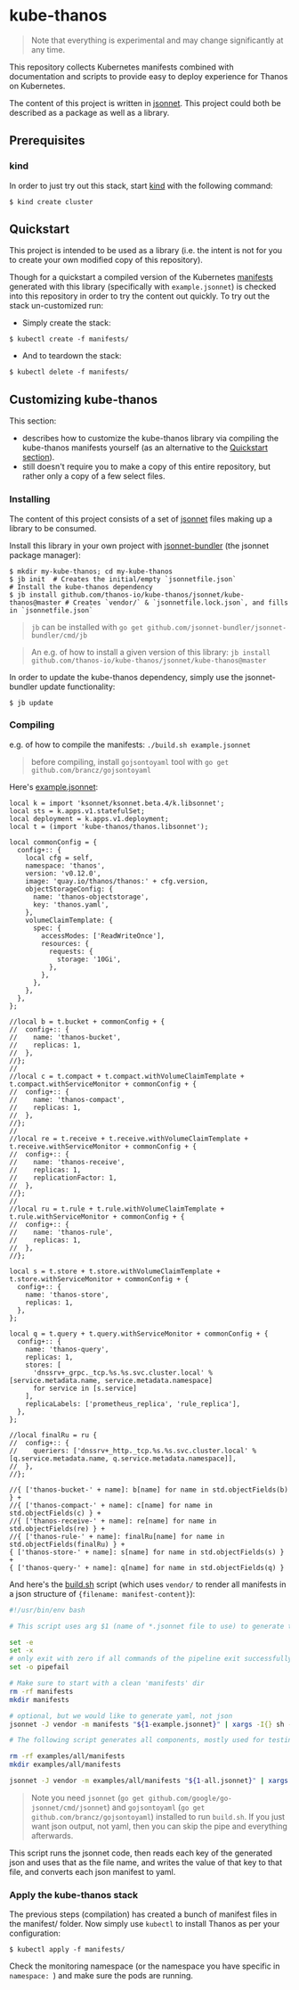 # kube-thanos

> Note that everything is experimental and may change significantly at any time.

This repository collects Kubernetes manifests combined with documentation and scripts to provide easy to deploy experience for Thanos on Kubernetes.

The content of this project is written in [jsonnet](http://jsonnet.org/). This project could both be described as a package as well as a library.

## Prerequisites

### kind

In order to just try out this stack, start [kind](https://github.com/kubernetes-sigs/kind) with the following command:

```shell
$ kind create cluster
```

## Quickstart

This project is intended to be used as a library (i.e. the intent is not for you to create your own modified copy of this repository).

Though for a quickstart a compiled version of the Kubernetes [manifests](manifests) generated with this library (specifically with `example.jsonnet`) is checked into this repository in order to try the content out quickly. To try out the stack un-customized run:
 * Simply create the stack:
```shell
$ kubectl create -f manifests/
```

 * And to teardown the stack:
```shell
$ kubectl delete -f manifests/
```

## Customizing kube-thanos

This section:
 * describes how to customize the kube-thanos library via compiling the kube-thanos manifests yourself (as an alternative to the [Quickstart section](#Quickstart)).
 * still doesn't require you to make a copy of this entire repository, but rather only a copy of a few select files.

### Installing

The content of this project consists of a set of [jsonnet](http://jsonnet.org/) files making up a library to be consumed.

Install this library in your own project with [jsonnet-bundler](https://github.com/jsonnet-bundler/jsonnet-bundler#install) (the jsonnet package manager):
```shell
$ mkdir my-kube-thanos; cd my-kube-thanos
$ jb init  # Creates the initial/empty `jsonnetfile.json`
# Install the kube-thanos dependency
$ jb install github.com/thanos-io/kube-thanos/jsonnet/kube-thanos@master # Creates `vendor/` & `jsonnetfile.lock.json`, and fills in `jsonnetfile.json`
```

> `jb` can be installed with `go get github.com/jsonnet-bundler/jsonnet-bundler/cmd/jb`

> An e.g. of how to install a given version of this library: `jb install github.com/thanos-io/kube-thanos/jsonnet/kube-thanos@master`

In order to update the kube-thanos dependency, simply use the jsonnet-bundler update functionality:
```shell
$ jb update
```

### Compiling

e.g. of how to compile the manifests: `./build.sh example.jsonnet`

> before compiling, install `gojsontoyaml` tool with `go get github.com/brancz/gojsontoyaml`

Here's [example.jsonnet](example.jsonnet):

[embedmd]:# (example.jsonnet)
```jsonnet
local k = import 'ksonnet/ksonnet.beta.4/k.libsonnet';
local sts = k.apps.v1.statefulSet;
local deployment = k.apps.v1.deployment;
local t = (import 'kube-thanos/thanos.libsonnet');

local commonConfig = {
  config+:: {
    local cfg = self,
    namespace: 'thanos',
    version: 'v0.12.0',
    image: 'quay.io/thanos/thanos:' + cfg.version,
    objectStorageConfig: {
      name: 'thanos-objectstorage',
      key: 'thanos.yaml',
    },
    volumeClaimTemplate: {
      spec: {
        accessModes: ['ReadWriteOnce'],
        resources: {
          requests: {
            storage: '10Gi',
          },
        },
      },
    },
  },
};

//local b = t.bucket + commonConfig + {
//  config+:: {
//    name: 'thanos-bucket',
//    replicas: 1,
//  },
//};
//
//local c = t.compact + t.compact.withVolumeClaimTemplate + t.compact.withServiceMonitor + commonConfig + {
//  config+:: {
//    name: 'thanos-compact',
//    replicas: 1,
//  },
//};
//
//local re = t.receive + t.receive.withVolumeClaimTemplate + t.receive.withServiceMonitor + commonConfig + {
//  config+:: {
//    name: 'thanos-receive',
//    replicas: 1,
//    replicationFactor: 1,
//  },
//};
//
//local ru = t.rule + t.rule.withVolumeClaimTemplate + t.rule.withServiceMonitor + commonConfig + {
//  config+:: {
//    name: 'thanos-rule',
//    replicas: 1,
//  },
//};

local s = t.store + t.store.withVolumeClaimTemplate + t.store.withServiceMonitor + commonConfig + {
  config+:: {
    name: 'thanos-store',
    replicas: 1,
  },
};

local q = t.query + t.query.withServiceMonitor + commonConfig + {
  config+:: {
    name: 'thanos-query',
    replicas: 1,
    stores: [
      'dnssrv+_grpc._tcp.%s.%s.svc.cluster.local' % [service.metadata.name, service.metadata.namespace]
      for service in [s.service]
    ],
    replicaLabels: ['prometheus_replica', 'rule_replica'],
  },
};

//local finalRu = ru {
//  config+:: {
//    queriers: ['dnssrv+_http._tcp.%s.%s.svc.cluster.local' % [q.service.metadata.name, q.service.metadata.namespace]],
//  },
//};

//{ ['thanos-bucket-' + name]: b[name] for name in std.objectFields(b) } +
//{ ['thanos-compact-' + name]: c[name] for name in std.objectFields(c) } +
//{ ['thanos-receive-' + name]: re[name] for name in std.objectFields(re) } +
//{ ['thanos-rule-' + name]: finalRu[name] for name in std.objectFields(finalRu) } +
{ ['thanos-store-' + name]: s[name] for name in std.objectFields(s) } +
{ ['thanos-query-' + name]: q[name] for name in std.objectFields(q) }
```

And here's the [build.sh](build.sh) script (which uses `vendor/` to render all manifests in a json structure of `{filename: manifest-content}`):

[embedmd]:# (build.sh)
```sh
#!/usr/bin/env bash

# This script uses arg $1 (name of *.jsonnet file to use) to generate the manifests/*.yaml files.

set -e
set -x
# only exit with zero if all commands of the pipeline exit successfully
set -o pipefail

# Make sure to start with a clean 'manifests' dir
rm -rf manifests
mkdir manifests

# optional, but we would like to generate yaml, not json
jsonnet -J vendor -m manifests "${1-example.jsonnet}" | xargs -I{} sh -c 'cat {} | gojsontoyaml > {}.yaml; rm -f {}' -- {}

# The following script generates all components, mostly used for testing

rm -rf examples/all/manifests
mkdir examples/all/manifests

jsonnet -J vendor -m examples/all/manifests "${1-all.jsonnet}" | xargs -I{} sh -c 'cat {} | gojsontoyaml > {}.yaml; rm -f {}' -- {}
```

> Note you need `jsonnet` (`go get github.com/google/go-jsonnet/cmd/jsonnet`) and `gojsontoyaml` (`go get github.com/brancz/gojsontoyaml`) installed to run `build.sh`. If you just want json output, not yaml, then you can skip the pipe and everything afterwards.

This script runs the jsonnet code, then reads each key of the generated json and uses that as the file name, and writes the value of that key to that file, and converts each json manifest to yaml.

### Apply the kube-thanos stack
The previous steps (compilation) has created a bunch of manifest files in the manifest/ folder.
Now simply use `kubectl` to install Thanos as per your configuration:

```shell
$ kubectl apply -f manifests/
```

Check the monitoring namespace (or the namespace you have specific in `namespace: `) and make sure the pods are running.
